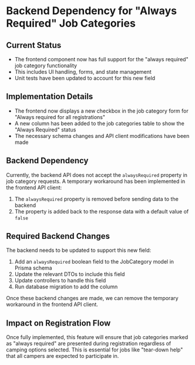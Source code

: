 # Backend Dependency for "Always Required" Job Categories

## Current Status
- The frontend component now has full support for the "always required" job category functionality
- This includes UI handling, forms, and state management
- Unit tests have been updated to account for this new field

## Implementation Details
- The frontend now displays a new checkbox in the job category form for "Always required for all registrations"
- A new column has been added to the job categories table to show the "Always Required" status
- The necessary schema changes and API client modifications have been made 

## Backend Dependency
Currently, the backend API does not accept the `alwaysRequired` property in job category requests. A temporary workaround has been implemented in the frontend API client:

1. The `alwaysRequired` property is removed before sending data to the backend
2. The property is added back to the response data with a default value of `false`

## Required Backend Changes
The backend needs to be updated to support this new field:

1. Add an `alwaysRequired` boolean field to the JobCategory model in Prisma schema
2. Update the relevant DTOs to include this field
3. Update controllers to handle this field
4. Run database migration to add the column

Once these backend changes are made, we can remove the temporary workaround in the frontend API client.

## Impact on Registration Flow
Once fully implemented, this feature will ensure that job categories marked as "always required" are presented during registration regardless of camping options selected. This is essential for jobs like "tear-down help" that all campers are expected to participate in.
